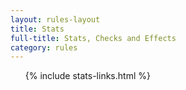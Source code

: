 ```yaml
---
layout: rules-layout
title: Stats
full-title: Stats, Checks and Effects
category: rules
---
```

<ol>
  {% include stats-links.html %}
</ol>